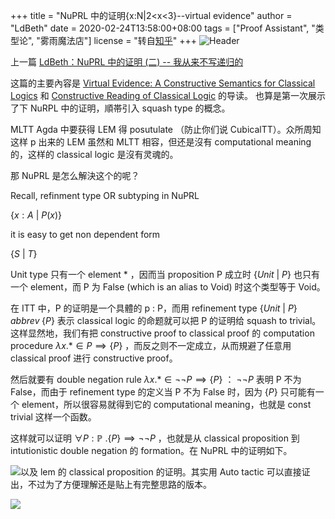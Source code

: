 +++
title = "NuPRL 中的证明{x:N|2<x<3}--virtual evidence"
author = "LdBeth"
date = 2020-02-24T13:58:00+08:00
tags = ["Proof Assistant", "类型论", "雾雨魔法店"]
license = "转自[知乎](https://zhuanlan.zhihu.com/p/108759696)"
+++
![Header](v2-cfb08ef25758a281a21d224980801ea0_1440w.image.png)

上一篇 [LdBeth：NuPRL 中的证明 (二) -- 我从来不写递归的](../107183874)

这篇的主要內容是 [Virtual Evidence: A Constructive Semantics for Classical Logics](http://www.nuprl.org/KB/show.php?ID=759) 和 [Constructive Reading of Classical Logic](http://www.nuprl.org/MathLibrary/VirtualEvidence/index.html) 的导读。 也算是第一次展示了下 NuRPL 中的证明，順帯引入 squash type 的概念。

MLTT Agda 中要获得 LEM 得 posutulate （防止你们说 CubicalTT）。众所周知这样 p 出来的 LEM 虽然和 MLTT 相容，但还是沒有 computational meaning 的，这样的 classical logic 是沒有灵魂的。

那 NuPRL 是怎么解決这个的呢？

Recall, refinment type OR subtyping in NuPRL

$\{x:A\ |\ P(x) \}$ 

it is easy to get non dependent form

$\{S\ |\ T\}$ 

Unit type 只有一个 element $*$ ，因而当 proposition P 成立时 $\{Unit\ |\ P\}$ 也只有一个 element，而 P 为 False (which is an alias to Void) 时这个类型等于 Void。

在 ITT 中，P 的证明是一个具體的 p : P，而用 refinement type $\{Unit\ |\ P\}\; abbrev \;\{P\}$ 表示 classical logic 的命题就可以把 P 的证明给 squash to trivial。这样显然地，我们有把 constructive proof to classical proof 的 computation procedure $\lambda x.*\in P \implies \{P\}$ ，而反之则不一定成立，从而規避了任意用 classical proof 进行 constructive proof。

然后就要有 double negation rule $\lambda x.* \in \neg\neg P \implies \{P\}$ ： $\neg\neg P$ 表明 P 不为 False，而由于 refinement type 的定义当 P 不为 False 时，因为 $\{ P\}$ 只可能有一个 element，所以很容易就得到它的 computational meaning，也就是 const trivial 这样一个函数。 

这样就可以证明 $\forall P : \mathbb{P}\ . \{P\}\implies \neg\neg P$ ，也就是从 classical proposition 到 intutionistic double negation 的 formation。在 NuPRL 中的证明如下。

![](v2-a1cfc3d89e0309f265dd0729d5df728c_b.jpg)以及 lem 的 classical proposition 的证明。其实用 Auto tactic 可以直接证出，不过为了方便理解还是贴上有完整思路的版本。

![](v2-f727d7437743f24c3541855caf978387_b.jpg)
